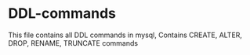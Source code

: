 # DDL-commands
This file contains all  DDL commands in mysql,
 Contains CREATE, ALTER, DROP, RENAME, TRUNCATE commands
